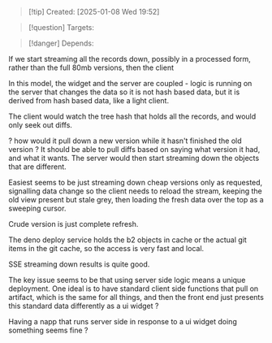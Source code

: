 
>[!tip] Created: [2025-01-08 Wed 19:52]

>[!question] Targets: 

>[!danger] Depends: 

If we start streaming all the records down, possibly in a processed form, rather than the full 80mb versions, then the client

In this model, the widget and the server are coupled - logic is running on the server that changes the data so it is not hash based data, but it is derived from hash based data, like a light client.

The client would watch the tree hash that holds all the records, and would only seek out diffs.

? how would it pull down a new version while it hasn't finished the old version ?
It should be able to pull diffs based on saying what version it had, and what it wants.  The server would then start streaming down the objects that are different.

Easiest seems to be just streaming down cheap versions only as requested, signalling data change so the client needs to reload the stream, keeping the old view present but stale grey, then loading the fresh data over the top as a sweeping cursor.

Crude version is just complete refresh.

The deno deploy service holds the b2 objects in cache or the actual git items in the git cache, so the access is very fast and local.

SSE streaming down results is quite good.

The key issue seems to be that using server side logic means a unique deployment.  One ideal is to have standard client side functions that pull on artifact, which is the same for all things, and then the front end just presents this standard data differently as a ui widget ?

Having a napp that runs server side in response to a ui widget doing something seems fine ?